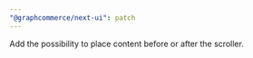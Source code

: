 ```yaml
---
"@graphcommerce/next-ui": patch
---
```


Add the possibility to place content before or after the scroller.
